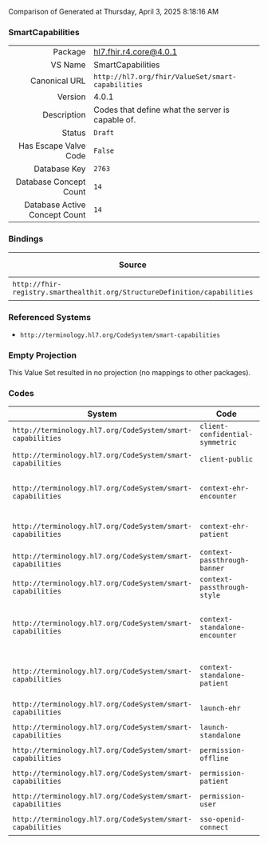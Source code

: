 Comparison of 
Generated at Thursday, April 3, 2025 8:18:16 AM

### SmartCapabilities

|      |     |
| ---: | --- |
| Package | hl7.fhir.r4.core@4.0.1 |
| VS Name | SmartCapabilities |
| Canonical URL | `http://hl7.org/fhir/ValueSet/smart-capabilities` |
| Version | 4.0.1 |
| Description | Codes that define what the server is capable of. |
| Status | `Draft` |
| Has Escape Valve Code | `False` |
| Database Key | `2763` |
| Database Concept Count | `14` |
| Database Active Concept Count | `14` |
### Bindings

| Source | Element | Binding | Strength | Element Short |
| ------ | ------- | ------- | -------- | ------------- |
| `http://fhir-registry.smarthealthit.org/StructureDefinition/capabilities` | `Extension.value[x]` | `http://hl7.org/fhir/ValueSet/smart-capabilities\|4.0.1` | `Required` | Value of extension |

### Referenced Systems

* `http://terminology.hl7.org/CodeSystem/smart-capabilities`
### Empty Projection

This Value Set resulted in no projection (no mappings to other packages).

### Codes

| System | Code | Display |
| ------ | ---- | ------- |
| `http://terminology.hl7.org/CodeSystem/smart-capabilities` | `client-confidential-symmetric` | Confidential Client Profile |
| `http://terminology.hl7.org/CodeSystem/smart-capabilities` | `client-public` | Public Client Profile |
| `http://terminology.hl7.org/CodeSystem/smart-capabilities` | `context-ehr-encounter` | Allows "Encounter Level Launch Context (EHR)" |
| `http://terminology.hl7.org/CodeSystem/smart-capabilities` | `context-ehr-patient` | Allows "Patient Level Launch Context (EHR)" |
| `http://terminology.hl7.org/CodeSystem/smart-capabilities` | `context-passthrough-banner` | Allows "Need Patient Banner" |
| `http://terminology.hl7.org/CodeSystem/smart-capabilities` | `context-passthrough-style` | Allows "Smart Style Style" |
| `http://terminology.hl7.org/CodeSystem/smart-capabilities` | `context-standalone-encounter` | Allows "Encounter Level Launch Context (STANDALONE)" |
| `http://terminology.hl7.org/CodeSystem/smart-capabilities` | `context-standalone-patient` | Allows "Patient Level Launch Context (STANDALONE)" |
| `http://terminology.hl7.org/CodeSystem/smart-capabilities` | `launch-ehr` | EHR Launch Mode |
| `http://terminology.hl7.org/CodeSystem/smart-capabilities` | `launch-standalone` | Standalone Launch Mode |
| `http://terminology.hl7.org/CodeSystem/smart-capabilities` | `permission-offline` | Supports Refresh Token |
| `http://terminology.hl7.org/CodeSystem/smart-capabilities` | `permission-patient` | Supports Patient Level Scopes |
| `http://terminology.hl7.org/CodeSystem/smart-capabilities` | `permission-user` | Supports User Level Scopes |
| `http://terminology.hl7.org/CodeSystem/smart-capabilities` | `sso-openid-connect` | Supports OpenID Connect |
